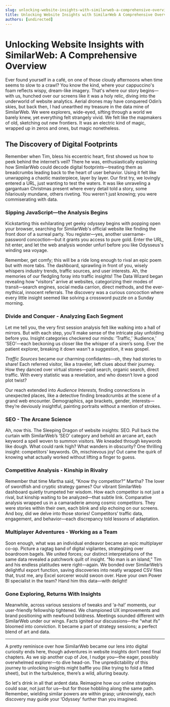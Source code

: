```yaml
---
slug: unlocking-website-insights-with-similarweb-a-comprehensive-overview
title: Unlocking Website Insights with SimilarWeb A Comprehensive Overview
authors: [undirected]
---
```



# Unlocking Website Insights with SimilarWeb: A Comprehensive Overview

Ever found yourself in a café, on one of those cloudy afternoons when time seems to slow to a crawl? You know the kind, where your cappuccino's foam reflects wispy, dream-like imagery. That's where our story begins—with us, hunched over our screens like it was a holy relic, diving into the underworld of website analytics. Aerial drones may have conquered Odin’s skies, but back then, I had unearthed my treasure in the data mine of SimilarWeb. We were explorers, wide-eyed, sifting through a world we barely knew, yet everything felt strangely vivid. We felt like the mapmakers of old, sketching out new frontiers. It was an electric kind of magic, wrapped up in zeros and ones, but magic nonetheless.

## The Discovery of Digital Footprints

Remember when Tim, bless his eccentric heart, first showed us how to peek behind the internet’s veil? There he was, enthusiastically explaining how SimilarWeb could decode digital footprints—treating them as breadcrumbs leading back to the heart of user behavior. Using it felt like unwrapping a chaotic masterpiece, layer by layer. Our first try, we lovingly entered a URL, just wanting to test the waters. It was like unraveling a gargantuan Christmas present where every detail told a story, some hilariously mundane, others riveting. You weren't just knowing; you were commiserating with data.

### Sipping JavaScript—the Analysis Begins

Kickstarting this exhilarating yet geeky odyssey begins with popping open your browser, searching for SimilarWeb's official website like finding the front door of a surreal party. You register—yes, another username-password concoction—but it grants you access to pure gold. Enter the URL, hit enter, and let the web analysis wonder unfurl before you like Odysseus's winding sea voyage.

Remember, get comfy; this will be a ride long enough to rival an epic poem but with more tabs. The dashboard, sprawling in front of you, wisely whispers industry trends, traffic sources, and user interests. Ah, the memories of our fledgling foray into traffic insights! The Data Wizard began revealing how “visitors” arrive at websites, categorizing their modes of transit—search engines, social media carrion, direct methods, and the ever-mythical, innocent referrals. The discovery was a curious concoction where every little insight seemed like solving a crossword puzzle on a Sunday morning.

### Divide and Conquer - Analyzing Each Segment

Let me tell you, the very first session analysis felt like walking into a hall of mirrors. But with each step, you'll make sense of the intricate play unfolding before you. Insight categories checkered our minds: ‘Traffic,’ ‘Audience,’ ‘SEO’—each beckoning us closer like the whisper of a siren’s song. Ever the patient explorer, breaking it down wasn't a suggestion, it was gospel. 

*Traffic Sources* became our charming confidantes—oh, they had stories to share! Each referred visitor, like a traveler, left clues about their journey. How they danced over virtual stones—paid search, organic search, direct traffic. With every statistic was a revelation, and who doesn’t love a good plot twist? 

Our reach extended into *Audience Interests,* finding connections in unexpected places, like a detective finding breadcrumbs at the scene of a grand web encounter. Demographics, age brackets, gender, interests—they’re deviously insightful, painting portraits without a mention of strokes.

### SEO - The Arcane Science

Ah, now this. The Sleeping Dragon of website insights: SEO. Pull back the curtain with SimilarWeb’s ‘SEO’ category and behold an arcane art, each keyword a spell woven to summon visitors. We kneaded through keywords like dough. What could rank high? What wanders in obscurity? One thrilling insight: competitors' keywords. Oh, mischievous joy! Out came the quirk of knowing what actually worked without lifting a finger to guess.

### Competitive Analysis - Kinship in Rivalry

Remember that time Martha said, “Know thy competitor?” Martha? The lover of swordfish and cryptic strategy games? Our vibrant SimilarWeb dashboard quietly trumpeted her wisdom. How each competitor is not just a rival, but kinship waiting to be analyzed—that subtle link. Comparative analysis wrapped us in a camaraderie among cosmic competitors. They were stories within their own, each blink and slip echoing on our screens. And boy, did we delve into those stories! Competitors’ traffic data, engagement, and behavior—each discrepancy told lessons of adaptation.

### Multiplayer Adventures - Working as a Team

Soon enough, what was an individual endeavor became an epic multiplayer co-op. Picture a ragtag band of digital vigilantes, strategizing over boardroom bagels. We united forces; our distinct interpretations of the same data revealed a patchwork quilt of insight. “No man is an island,” Tim and his endless platitudes were right—again. We bonded over SimilarWeb’s delightful export function, saving discoveries into neatly wrapped CSV files that, trust me, any Excel sorcerer would swoon over. Have your own Power BI specialist in the team? Hand him this data—with delight!

### Gone Exploring, Returns With Insights

Meanwhile, across various sessions of tweaks and ‘a-ha!’ moments, our user-friendly fellowship tightened. We championed UX improvements and brand positioning with newfound boldness. Meetings sounded different with SimilarWeb under our wings. Facts ignited our discussions—the “what ifs” bloomed into conviction. It became a part of strategy sessions; a perfect blend of art and data.

---

A pretty reminisce over how SimilarWeb became our lens into digital curiosity ends here, though adventures in website insights don’t need final chapters. As we sip another cup of Joe, I nudge you—the eager, possibly overwhelmed explorer—to dive head-on. The unpredictability of this journey to unlocking insights might baffle you (like trying to fold a fitted sheet), but in the turbulence, there’s a wild, alluring beauty. 

So let's drink in all that ardent data. Reimagine how our online strategies could soar, not just for us—but for those hobbling along the same path. Remember, wielding similar powers are within grasp; unknowingly, each discovery may guide your ‘Odyssey’ further than you imagined.